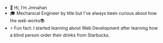 
- 👋 Hi, I’m Jmnahan
- 🎓 Mechanical Engineer by title but I've always been curious about how the web works📚
- ⚡ Fun fact: I started learning about Web Development after learning how a blind person order their drinks from Starbucks. 
